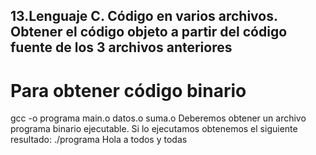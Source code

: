 ## 13.Lenguaje C. Código en varios archivos. Obtener el código objeto a partir del código fuente de los 3 archivos anteriores

# Para obtener código binario
gcc -o programa main.o datos.o suma.o
Deberemos obtener un archivo programa binario ejecutable. Si lo ejecutamos
obtenemos el siguiente resultado:
./programa
Hola a todos y todas
